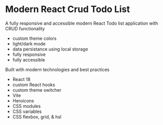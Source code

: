 # Modern React Crud Todo List

A fully responsive and accessible modern React Todo list application with CRUD functionality

- custom theme colors
- light/dark mode
- data persistance using local storage
- fully responsive
- fully accessible

Built with modern technologies and best practices

- React 18
- custom React hooks
- custom theme switcher
- Vite
- Heroicons
- CSS modules
- CSS variables
- CSS flexbox, grid, & hsl
